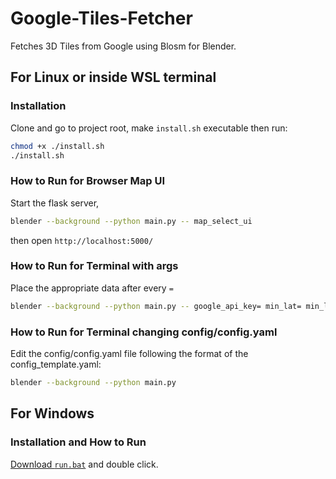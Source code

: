 # Google-Tiles-Fetcher

Fetches 3D Tiles from Google using Blosm for Blender.

## For Linux or inside WSL terminal

### Installation

Clone and go to project root, make `install.sh` executable then run:

```bash
chmod +x ./install.sh
./install.sh
```

### How to Run for Browser Map UI

Start the flask server,

```bash
blender --background --python main.py -- map_select_ui  
```

then open `http://localhost:5000/`

### How to Run for Terminal with args

Place the appropriate data after every `=`

```bash
blender --background --python main.py -- google_api_key= min_lat= min_lon= max_lat= max_lon= base_name=
```

### How to Run for Terminal changing config/config.yaml

Edit the config/config.yaml file following the format of the config_template.yaml:

```bash
blender --background --python main.py
```

## For Windows

### Installation and How to Run

[Download `run.bat`](https://raw.githubusercontent.com/sid410/Google-Tiles-Fetcher/main/windows/run.bat) and double click.